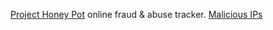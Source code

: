 
[Project Honey Pot](https://www.projecthoneypot.org/)
online fraud & abuse tracker.
[Malicious IPs](https://www.projecthoneypot.org/list_of_ips.php)
